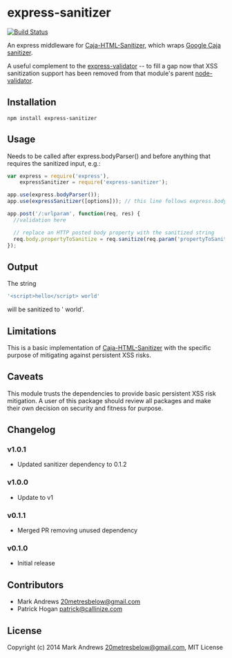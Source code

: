 # express-sanitizer

[![Build Status](https://travis-ci.org/markau/express-sanitizer.png?branch=master)](https://travis-ci.org/markau/express-sanitizer)

An express middleware for [Caja-HTML-Sanitizer](https://github.com/theSmaw/Caja-HTML-Sanitizer), which wraps [Google Caja sanitizer](https://code.google.com/p/google-caja/wiki/JsHtmlSanitizer).  

A useful complement to the [express-validator](https://github.com/ctavan/express-validator) -- to fill a gap now that XSS sanitization support has been removed from that module's parent [node-validator](https://github.com/chriso/node-validator).

## Installation

```
npm install express-sanitizer
```

## Usage

Needs to be called after express.bodyParser() and before anything that requires the sanitized input, e.g.:

```javascript
var express = require('express'),
    expressSanitizer = require('express-sanitizer');

app.use(express.bodyParser());
app.use(expressSanitizer([options])); // this line follows express.bodyParser()
```

```javascript
app.post('/:urlparam', function(req, res) {
  //validation here

  // replace an HTTP posted body property with the sanitized string
  req.body.propertyToSanitize = req.sanitize(req.param('propertyToSanitize'));
});

```

## Output

The string 
```javascript
'<script>hello</script> world'
```
will be sanitized to ' world'.

## Limitations

This is a basic implementation of [Caja-HTML-Sanitizer](https://github.com/theSmaw/Caja-HTML-Sanitizer) with the specific purpose of mitigating against persistent XSS risks. 

## Caveats

This module trusts the dependencies to provide basic persistent XSS risk mitigation. A user of this package should review all packages and make their own decision on security and fitness for purpose. 

## Changelog

### v1.0.1
- Updated sanitizer dependency to 0.1.2

### v1.0.0
- Update to v1

### v0.1.1
- Merged PR removing unused dependency

### v0.1.0
- Initial release

## Contributors

- Mark Andrews <20metresbelow@gmail.com> 
- Patrick Hogan <patrick@callinize.com>

## License

Copyright (c) 2014 Mark Andrews <20metresbelow@gmail.com>, MIT License

